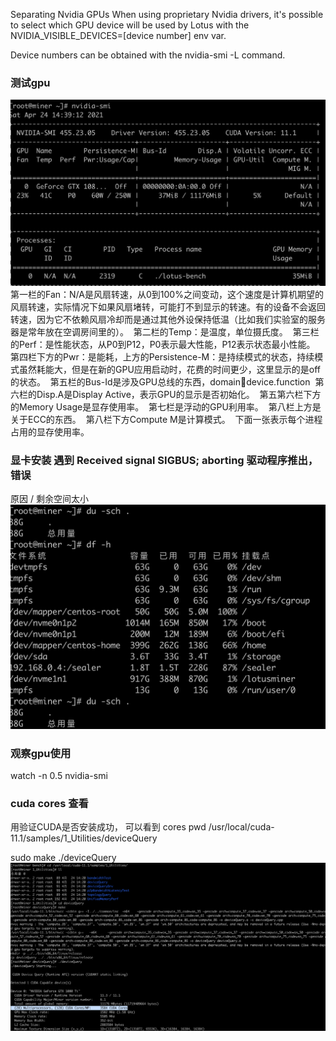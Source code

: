 Separating Nvidia GPUs
When using proprietary Nvidia drivers, it's possible to select which GPU device will be used by Lotus with the NVIDIA_VISIBLE_DEVICES=[device number] env var.

Device numbers can be obtained with the nvidia-smi -L command.


### 测试gpu
![-w879](media/16192468977917.jpg)
第一栏的Fan：N/A是风扇转速，从0到100%之间变动，这个速度是计算机期望的风扇转速，实际情况下如果风扇堵转，可能打不到显示的转速。有的设备不会返回转速，因为它不依赖风扇冷却而是通过其他外设保持低温（比如我们实验室的服务器是常年放在空调房间里的）。 
第二栏的Temp：是温度，单位摄氏度。 
第三栏的Perf：是性能状态，从P0到P12，P0表示最大性能，P12表示状态最小性能。 
第四栏下方的Pwr：是能耗，上方的Persistence-M：是持续模式的状态，持续模式虽然耗能大，但是在新的GPU应用启动时，花费的时间更少，这里显示的是off的状态。 
第五栏的Bus-Id是涉及GPU总线的东西，domain:bus:device.function 
第六栏的Disp.A是Display Active，表示GPU的显示是否初始化。 
第五第六栏下方的Memory Usage是显存使用率。 
第七栏是浮动的GPU利用率。 
第八栏上方是关于ECC的东西。 
第八栏下方Compute M是计算模式。 
下面一张表示每个进程占用的显存使用率。

### 显卡安装 遇到 Received signal SIGBUS; aborting 驱动程序推出， 错误
原因 / 剩余空间太小
![-w648](media/16195986283977.jpg)



### 观察gpu使用
 watch -n 0.5 nvidia-smi
 
 
 
### cuda cores 查看
用验证CUDA是否安装成功， 可以看到 cores
 pwd
/usr/local/cuda-11.1/samples/1_Utilities/deviceQuery

sudo make
./deviceQuery
 ![-w1724](media/16196140169482.jpg)
